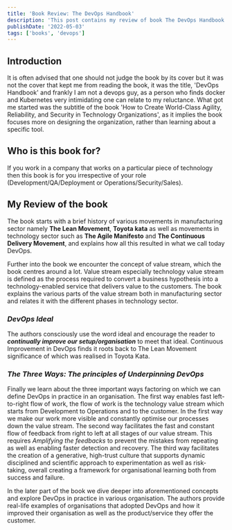 ```yaml
---
title: 'Book Review: The DevOps Handbook'
description: 'This post contains my review of book The DevOps Handbook'
publishDate: '2022-05-03'
tags: ['books', 'devops']
---
```


## Introduction

It is often advised that one should not judge the book by its cover but it was not the cover that kept me from reading the book, it was the title, 'DevOps Handbook' and frankly I am not a devops guy, as a person who finds docker and Kubernetes very intimidating one can relate to my reluctance.
What got me started was the subtitle of the book 'How to Create World-Class Agility, Reliability, and Security in Technology Organizations', as it implies the book focuses more on designing the organization, rather than learning about a specific tool.

## Who is this book for?

If you work in a company that works on a particular piece of technology then this book is for you irrespective of your role (Development/QA/Deployment or Operations/Security/Sales).

## My Review of the book

The book starts with a brief history of various movements in manufacturing sector namely **The Lean Movement**, **Toyota kata** as well as movements in technology sector such as **The Agile Manifesto** and **The Continuous Delivery Movement**, and explains how all this resulted in what we call today DevOps.

Further into the book we encounter the concept of value stream, which the book centres around a lot. Value stream especially technology value stream is defined as the process required to convert a business hypothesis into a technology-enabled service that delivers value to the customers. The book explains the various parts of the value stream both in manufacturing sector and relates it with the different phases in technology sector.

### _DevOps Ideal_

The authors consciously use the word ideal and encourage the reader to **_continually improve our setup/organisation_** to meet that ideal. Continuous Improvement in DevOps finds it roots back to The Lean Movement significance of which was realised in Toyota Kata.

### _The Three Ways: The principles of Underpinning DevOps_

Finally we learn about the three important ways factoring on which we can define DevOps in practice in an organisation.
The first way enables fast left-to-right flow of work, the flow of work is the technology value stream which starts from Development to Operations and to the customer. In the first way we make our work more visible and constantly optimise our processes down the value stream.
The second way facilitates the fast and constant flow of feedback from right to left at all stages of our value stream. This requires _Amplifying the feedbacks_ to prevent the mistakes from repeating as well as enabling faster detection and recovery.
The third way facilitates the creation of a generative, high-trust culture that supports dynamic disciplined and scientific approach to experimentation as well as risk-taking, overall creating a framework for organisational learning both from success and failure.

In the later part of the book we dive deeper into aforementioned concepts and explore DevOps in practice in various organisation. The authors provide real-life examples of organisations that adopted DevOps and how it improved their organisation as well as the product/service they offer the customer.
